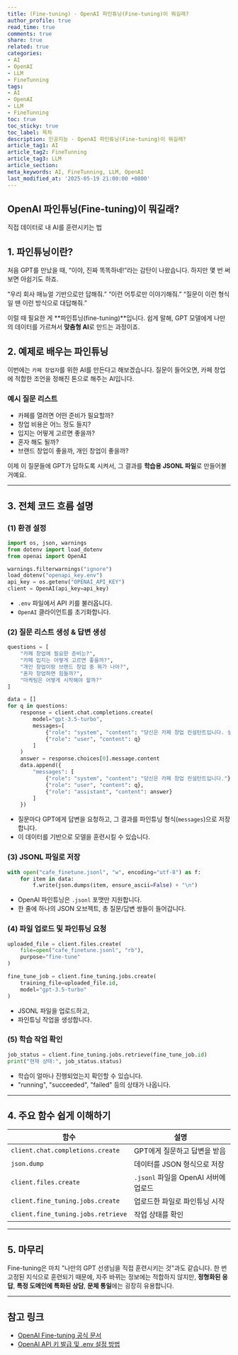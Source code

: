 ```yaml
---
title: (Fine-tuning) - OpenAI 파인튜닝(Fine-tuning)이 뭐길래?
author_profile: true
read_time: true
comments: true
share: true
related: true
categories:
- AI
- OpenAI
- LLM
- FineTunning
tags:
- AI
- OpenAI
- LLM
- FineTunning
toc: true
toc_sticky: true
toc_label: 목차
description: 인공지능 - OpenAI 파인튜닝(Fine-tuning)이 뭐길래?
article_tag1: AI
article_tag2: FineTunning
article_tag3: LLM
article_section: 
meta_keywords: AI, FineTunning, LLM, OpenAI
last_modified_at: '2025-05-19 21:00:00 +0800'
---
```



## OpenAI 파인튜닝(Fine-tuning)이 뭐길래?

직접 데이터로 내 AI를 훈련시키는 법

## 1. 파인튜닝이란?

처음 GPT를 만났을 때, “이야, 진짜 똑똑하네!”라는 감탄이 나왔습니다.
하지만 몇 번 써보면 아쉽기도 하죠.

“우리 회사 매뉴얼 기반으로만 답해줘.”
“이런 어투로만 이야기해줘.”
“질문이 이런 형식일 땐 이런 방식으로 대답해줘.”

이럴 때 필요한 게 \*\*파인튜닝(fine-tuning)\*\*입니다.
쉽게 말해, GPT 모델에게 나만의 데이터를 가르쳐서 **맞춤형 AI**로 만드는 과정이죠.

## 2. 예제로 배우는 파인튜닝

이번에는 `카페 창업자`를 위한 AI를 만든다고 해보겠습니다.
질문이 들어오면, 카페 창업에 적합한 조언을 정해진 톤으로 해주는 AI입니다.

### 예시 질문 리스트

* 카페를 열려면 어떤 준비가 필요할까?
* 창업 비용은 어느 정도 들지?
* 입지는 어떻게 고르면 좋을까?
* 혼자 해도 될까?
* 브랜드 창업이 좋을까, 개인 창업이 좋을까?

이제 이 질문들에 GPT가 답하도록 시켜서, 그 결과를 **학습용 JSONL 파일**로 만들어볼 거예요.

---

## 3. 전체 코드 흐름 설명

### (1) 환경 설정

```python
import os, json, warnings
from dotenv import load_dotenv
from openai import OpenAI

warnings.filterwarnings("ignore")
load_dotenv("openapi_key.env")
api_key = os.getenv("OPENAI_API_KEY")
client = OpenAI(api_key=api_key)
```

* `.env` 파일에서 API 키를 불러옵니다.
* `OpenAI` 클라이언트를 초기화합니다.

### (2) 질문 리스트 생성 & 답변 생성

```python
questions = [
    "카페 창업에 필요한 준비는?",
    "카페 입지는 어떻게 고르면 좋을까?",
    "개인 창업이랑 브랜드 창업 중 뭐가 나아?",
    "혼자 창업하면 힘들까?",
    "마케팅은 어떻게 시작해야 할까?"
]

data = []
for q in questions:
    response = client.chat.completions.create(
        model="gpt-3.5-turbo",
        messages=[
            {"role": "system", "content": "당신은 카페 창업 컨설턴트입니다. 실용적이고 현실적인 조언을 제공합니다."},
            {"role": "user", "content": q}
        ]
    )
    answer = response.choices[0].message.content
    data.append({
        "messages": [
            {"role": "system", "content": "당신은 카페 창업 컨설턴트입니다."},
            {"role": "user", "content": q},
            {"role": "assistant", "content": answer}
        ]
    })
```

* 질문마다 GPT에게 답변을 요청하고, 그 결과를 파인튜닝 형식(`messages`)으로 저장합니다.
* 이 데이터를 기반으로 모델을 훈련시킬 수 있습니다.

### (3) JSONL 파일로 저장

```python
with open("cafe_finetune.jsonl", "w", encoding="utf-8") as f:
    for item in data:
        f.write(json.dumps(item, ensure_ascii=False) + "\n")
```

* OpenAI 파인튜닝은 `.jsonl` 포맷만 지원합니다.
* 한 줄에 하나의 JSON 오브젝트, 총 질문/답변 쌍들이 들어갑니다.

### (4) 파일 업로드 및 파인튜닝 요청

```python
uploaded_file = client.files.create(
    file=open("cafe_finetune.jsonl", "rb"),
    purpose="fine-tune"
)

fine_tune_job = client.fine_tuning.jobs.create(
    training_file=uploaded_file.id,
    model="gpt-3.5-turbo"
)
```

* JSONL 파일을 업로드하고,
* 파인튜닝 작업을 생성합니다.

### (5) 학습 작업 확인

```python
job_status = client.fine_tuning.jobs.retrieve(fine_tune_job.id)
print("현재 상태:", job_status.status)
```

* 학습이 얼마나 진행되었는지 확인할 수 있습니다.
* "running", "succeeded", "failed" 등의 상태가 나옵니다.

---

## 4. 주요 함수 쉽게 이해하기

| 함수                                 | 설명                          |
| ---------------------------------- | --------------------------- |
| `client.chat.completions.create`   | GPT에게 질문하고 답변을 받음           |
| `json.dump`                        | 데이터를 JSON 형식으로 저장           |
| `client.files.create`              | `.jsonl` 파일을 OpenAI 서버에 업로드 |
| `client.fine_tuning.jobs.create`   | 업로드한 파일로 파인튜닝 시작            |
| `client.fine_tuning.jobs.retrieve` | 작업 상태를 확인                   |

---

## 5. 마무리

Fine-tuning은 마치 "나만의 GPT 선생님을 직접 훈련시키는 것"과도 같습니다.
한 번 고정된 지식으로 훈련되기 때문에, 자주 바뀌는 정보에는 적합하지 않지만,
**정형화된 응답**, **특정 도메인에 특화된 상담**, **문체 통일**에는 굉장히 유용합니다.

---

## 참고 링크

* [OpenAI Fine-tuning 공식 문서](https://platform.openai.com/docs/guides/fine-tuning)
* [OpenAI API 키 발급 및 .env 설정 방법](https://platform.openai.com/account/api-keys)
